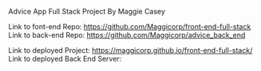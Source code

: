 
Advice App
Full Stack Project
By Maggie Casey

Link to font-end Repo: https://github.com/Maggicorp/front-end-full-stack
Link to back-end Repo: https://github.com/Maggicorp/advice_back_end

Link to deployed Project: https://maggicorp.github.io/front-end-full-stack/
Link to deployed Back End Server:
